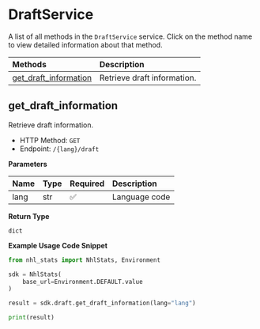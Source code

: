 # DraftService

A list of all methods in the `DraftService` service. Click on the method name to view detailed information about that method.

| Methods                                         | Description                 |
| :---------------------------------------------- | :-------------------------- |
| [get_draft_information](#get_draft_information) | Retrieve draft information. |

## get_draft_information

Retrieve draft information.

- HTTP Method: `GET`
- Endpoint: `/{lang}/draft`

**Parameters**

| Name | Type | Required | Description   |
| :--- | :--- | :------- | :------------ |
| lang | str  | ✅       | Language code |

**Return Type**

`dict`

**Example Usage Code Snippet**

```python
from nhl_stats import NhlStats, Environment

sdk = NhlStats(
    base_url=Environment.DEFAULT.value
)

result = sdk.draft.get_draft_information(lang="lang")

print(result)
```

<!-- This file was generated by liblab | https://liblab.com/ -->
